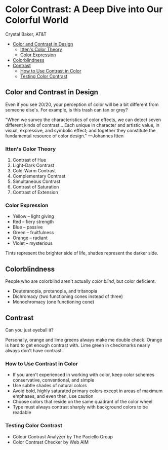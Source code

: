 # Color Contrast: A Deep Dive into Our Colorful World

Crystal Baker, AT&T

* [Color and Contrast in Design](#color-and-contrast-in-design)
  * [Itten's Color Theory](#ittens-color-theory)
  * [Color Expression](#color-expression)
* [Colorblindness](#colorblindness)
* [Contrast](#contrast)
  * [How to Use Contrast in Color](#how-to-use-contrast-in-color)
  * [Testing Color Contrast](#testing-color-contrast)

## Color and Contrast in Design

Even if you see 20/20, your perception of color will be a bit different from someone else's. For example, is this trash can tan or grey?

"When we survey the characteristics of color effects, we can detect seven different kinds of contrast… Each unique in character and artistic value, in visual, expressive, and symbolic effect; and together they constitute the fundamental resource of color design." —Johannes Itten

### Itten's Color Theory

1. Contrast of Hue
2. Light-Dark Contrast
3. Cold-Warm Contrast
4. Complementary Contrast
5. Simultaneous Contrast
6. Contrast of Saturation
7. Contrast of Extension

### Color Expression

* Yellow – light giving
* Red – fiery strength
* Blue – passive
* Green – fruitfulness
* Orange – radiant
* Violet – mysterious

Tints represent the brighter side of life, shades represent the darker side.

## Colorblindness

People who are colorblind aren't actually *color blind*, but color deficient.

* Deuteranopia, protanopia, and tritanopia
* Dichromacy (two functioning cones instead of three)
* Monochromacy (one functioning cone)

## Contrast

Can you just eyeball it?

Personally, orange and lime greens always make me double check. Orange is hard to get enough contrast with. Lime green in checkmarks nearly always don't have contrast.

### How to Use Contrast in Color

* If you aren't experienced in working with color, keep color schemes conservative, conventional, and simple
* Use subtle shades of natural colors
* Avoid bold, highly saturated primary colors except in areas of maximum emphases, and even then, use caution
* Choose colors that reside on the same quadrant of the color wheel
* Type must always contrast sharply with background colors to be readable

### Testing Color Contrast

* Colour Contrast Analyzer by The Paciello Group
* Color Contrast Checker by Web AIM
